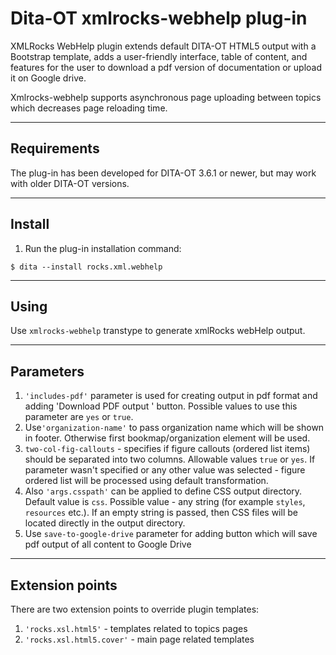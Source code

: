 # Dita-OT xmlrocks-webhelp plug-in
XMLRocks WebHelp plugin extends default DITA-OT HTML5 output with a Bootstrap template, adds a user-friendly interface, table of content, and features for the user to download a pdf version of documentation or upload it on Google drive.

Xmlrocks-webhelp supports asynchronous page uploading between topics which decreases page reloading time.

____
## Requirements
The plug-in has been developed for DITA-OT 3.6.1 or newer, but may work with older DITA-OT versions.
____
## Install
1. Run the plug-in installation command:
```
$ dita --install rocks.xml.webhelp
```
____
## Using
Use ```xmlrocks-webhelp``` transtype to generate xmlRocks webHelp output.

----
## Parameters
1. ```'includes-pdf'``` parameter is used for creating output in pdf format and adding 'Download PDF output ' button. Possible values to use this parameter are ```yes``` or ```true```.
2. Use```'organization-name'``` to pass organization name which will be shown in footer. Otherwise first bookmap/organization element will be used.
3. `two-col-fig-callouts` - specifies if figure callouts (ordered list items) should be separated into two columns. Allowable values `true` or `yes`. If parameter wasn't specified or any other value was selected - figure ordered list will be processed using default transformation.
4. Also ```'args.csspath'``` can be applied to define CSS output directory. Default value is ```css```. Possible value - any string (for example ```styles```, ```resources``` etc.). If an empty string is passed, then CSS files will be located directly in the output directory. 
5. Use `save-to-google-drive` parameter for adding button which will save pdf output of all content to Google Drive 
____
## Extension points
There are two extension points to override plugin templates:
1. ```'rocks.xsl.html5'``` - templates related to topics pages
2. ```'rocks.xsl.html5.cover'``` - main page related templates